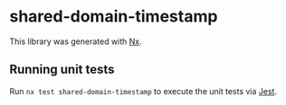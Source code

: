 # shared-domain-timestamp

This library was generated with [Nx](https://nx.dev).

## Running unit tests

Run `nx test shared-domain-timestamp` to execute the unit tests via [Jest](https://jestjs.io).
